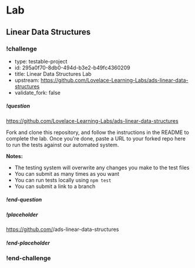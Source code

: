 # Lab

## Linear Data Structures

<!-- >>>>>>>>>>>>>>>>>>>>>> BEGIN CHALLENGE >>>>>>>>>>>>>>>>>>>>>> -->
<!-- Replace everything in square brackets [] and remove brackets  -->

### !challenge

* type: testable-project
* id: 295a0f70-8db0-494d-b3e2-b49fc4360209
* title: Linear Data Structures Lab
* upstream: https://github.com/Lovelace-Learning-Labs/ads-linear-data-structures
* validate_fork: false
<!-- * points: [1] (optional, the number of points for scoring as a checkpoint) -->
<!-- * topics: [python, pandas] (optional the topics for analyzing points) -->

##### !question

https://github.com/Lovelace-Learning-Labs/ads-linear-data-structures

Fork and clone this repository, and follow the instructions in the README to complete the lab. Once you're done, paste a URL to your forked repo here to run the tests against our automated system.

**Notes:**

* The testing system will overwrite any changes you make to the test files
* You can submit as many times as you want
* You can run tests locally using `npm test`
* You can submit a link to a branch

##### !end-question

##### !placeholder

https://github.com/<your-username>/ads-linear-data-structures

##### !end-placeholder

<!-- other optional sections -->
<!-- !hint - !end-hint (markdown, users can see after a failed attempt) -->
<!-- !rubric - !end-rubric (markdown, instructors can see while scoring a checkpoint) -->
<!-- !explanation - !end-explanation (markdown, students can see after answering correctly) -->

### !end-challenge

<!-- ======================= END CHALLENGE ======================= -->


